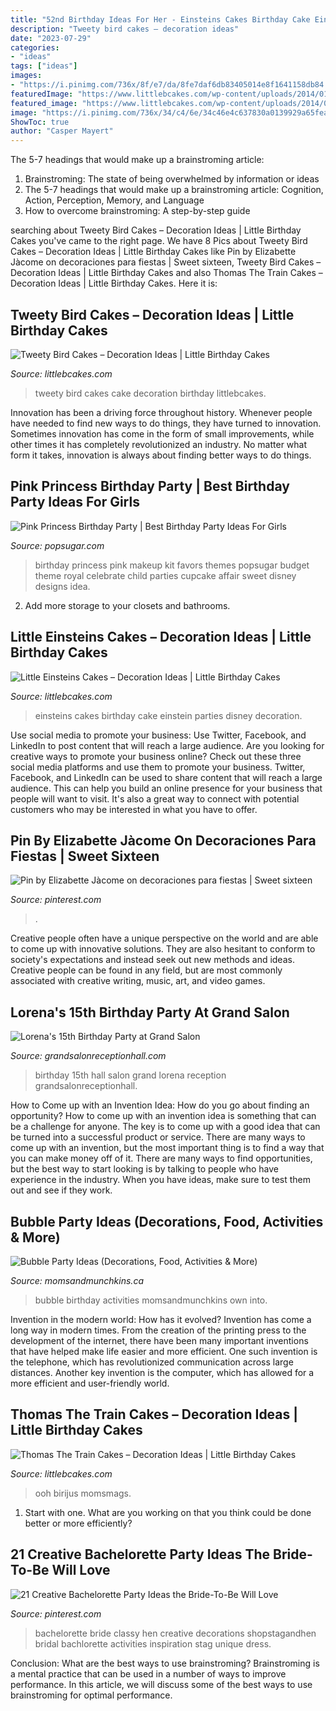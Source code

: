 ```yaml
---
title: "52nd Birthday Ideas For Her - Einsteins Cakes Birthday Cake Einstein Parties Disney Decoration"
description: "Tweety bird cakes – decoration ideas"
date: "2023-07-29"
categories:
- "ideas"
tags: ["ideas"]
images:
- "https://i.pinimg.com/736x/8f/e7/da/8fe7daf6db83405014e8f1641158db84.jpg"
featuredImage: "https://www.littlebcakes.com/wp-content/uploads/2014/01/Little-Einsteins-Cakes-Pictures.jpg"
featured_image: "https://www.littlebcakes.com/wp-content/uploads/2014/01/Little-Einsteins-Cakes-Pictures.jpg"
image: "https://i.pinimg.com/736x/34/c4/6e/34c46e4c637830a0139929a65feaec8f.jpg"
ShowToc: true
author: "Casper Mayert"
---
```



The 5-7 headings that would make up a brainstroming article:
1. Brainstroming: The state of being overwhelmed by information or ideas
2. The 5-7 headings that would make up a brainstroming article: Cognition, Action, Perception, Memory, and Language
3. How to overcome brainstroming: A step-by-step guide

	

		
searching about Tweety Bird Cakes – Decoration Ideas | Little Birthday Cakes you've came to the right page. We have 8 Pics about Tweety Bird Cakes – Decoration Ideas | Little Birthday Cakes like Pin by Elizabette Jàcome on decoraciones para fiestas | Sweet sixteen, Tweety Bird Cakes – Decoration Ideas | Little Birthday Cakes and also Thomas The Train Cakes – Decoration Ideas | Little Birthday Cakes. Here it is:
		
    
## Tweety Bird Cakes – Decoration Ideas | Little Birthday Cakes

<img loading=lazy src="https://www.littlebcakes.com/wp-content/uploads/2014/05/Tweety-Bird-Cake-Images.jpg" onerror="this.onerror=null;this.src='https://tse4.mm.bing.net/th?id=OIP.r-qZxx7fk23-aputpux_nQHaLN&amp;pid=15.1';" alt="Tweety Bird Cakes – Decoration Ideas | Little Birthday Cakes">

_Source: littlebcakes.com_

>tweety bird cakes cake decoration birthday littlebcakes. 

	

Innovation has been a driving force throughout history. Whenever people have needed to find new ways to do things, they have turned to innovation. Sometimes innovation has come in the form of small improvements, while other times it has completely revolutionized an industry. No matter what form it takes, innovation is always about finding better ways to do things.

    
## Pink Princess Birthday Party | Best Birthday Party Ideas For Girls

<img loading=lazy src="https://media1.popsugar-assets.com/files/thumbor/aExW8wqwCVqenzEKL_IM1_EOsOs/fit-in/728xorig/filters:format_auto-!!-:strip_icc-!!-/2011/12/50/3/192/1922664/b8d8553cb2094dfe_princess1/i/Pink-Princess-Birthday-Party.jpg" onerror="this.onerror=null;this.src='https://tse4.mm.bing.net/th?id=OIP.SNAjV4vExbf0CAMjrsSAtAHaLH&amp;pid=15.1';" alt="Pink Princess Birthday Party | Best Birthday Party Ideas For Girls">

_Source: popsugar.com_

>birthday princess pink makeup kit favors themes popsugar budget theme royal celebrate child parties cupcake affair sweet disney designs idea. 

	

2. Add more storage to your closets and bathrooms.

    
## Little Einsteins Cakes – Decoration Ideas | Little Birthday Cakes

<img loading=lazy src="https://www.littlebcakes.com/wp-content/uploads/2014/01/Little-Einsteins-Cakes-Pictures.jpg" onerror="this.onerror=null;this.src='https://tse2.mm.bing.net/th?id=OIP.wHxR_tThIwEnbIbWFAOKkQHaJ4&amp;pid=15.1';" alt="Little Einsteins Cakes – Decoration Ideas | Little Birthday Cakes">

_Source: littlebcakes.com_

>einsteins cakes birthday cake einstein parties disney decoration. 

	

Use social media to promote your business: Use Twitter, Facebook, and LinkedIn to post content that will reach a large audience.
Are you looking for creative ways to promote your business online? Check out these three social media platforms and use them to promote your business. Twitter, Facebook, and LinkedIn can be used to share content that will reach a large audience. This can help you build an online presence for your business that people will want to visit. It's also a great way to connect with potential customers who may be interested in what you have to offer.

    
## Pin By Elizabette Jàcome On Decoraciones Para Fiestas | Sweet Sixteen

<img loading=lazy src="https://i.pinimg.com/736x/34/c4/6e/34c46e4c637830a0139929a65feaec8f.jpg" onerror="this.onerror=null;this.src='https://tse4.mm.bing.net/th?id=OIP.0fNOKThZuDnsLg9XtdSJtgHaJ4&amp;pid=15.1';" alt="Pin by Elizabette Jàcome on decoraciones para fiestas | Sweet sixteen">

_Source: pinterest.com_

>. 

	

Creative people often have a unique perspective on the world and are able to come up with innovative solutions. They are also hesitant to conform to society's expectations and instead seek out new methods and ideas. Creative people can be found in any field, but are most commonly associated with creative writing, music, art, and video games.

    
## Lorena&#039;s 15th Birthday Party At Grand Salon

<img loading=lazy src="https://www.grandsalonreceptionhall.com/wp-content/uploads/2014/01/Grand-Salon-Reception-Hall-Lorena-15th-Birthday-Party-20.jpg" onerror="this.onerror=null;this.src='https://tse1.mm.bing.net/th?id=OIP.B2kV7OoQ_mjzwrEorgWD0QHaD6&amp;pid=15.1';" alt="Lorena&#039;s 15th Birthday Party at Grand Salon">

_Source: grandsalonreceptionhall.com_

>birthday 15th hall salon grand lorena reception grandsalonreceptionhall. 

	

How to Come up with an Invention Idea: How do you go about finding an opportunity?
How to come up with an invention idea is something that can be a challenge for anyone. The key is to come up with a good idea that can be turned into a successful product or service. There are many ways to come up with an invention, but the most important thing is to find a way that you can make money off of it. There are many ways to find opportunities, but the best way to start looking is by talking to people who have experience in the industry. When you have ideas, make sure to test them out and see if they work.

    
## Bubble Party Ideas (Decorations, Food, Activities &amp; More)

<img loading=lazy src="https://www.momsandmunchkins.ca/wp-content/uploads/2014/06/bubble-party-3.jpg" onerror="this.onerror=null;this.src='https://tse1.mm.bing.net/th?id=OIP.rh8VsRj_N97vK1L-Lmgm9QAAAA&amp;pid=15.1';" alt="Bubble Party Ideas (Decorations, Food, Activities &amp; More)">

_Source: momsandmunchkins.ca_

>bubble birthday activities momsandmunchkins own into. 

	

Invention in the modern world: How has it evolved?
Invention has come a long way in modern times. From the creation of the printing press to the development of the internet, there have been many important inventions that have helped make life easier and more efficient. One such invention is the telephone, which has revolutionized communication across large distances. Another key invention is the computer, which has allowed for a more efficient and user-friendly world.

    
## Thomas The Train Cakes – Decoration Ideas | Little Birthday Cakes

<img loading=lazy src="https://www.littlebcakes.com/wp-content/uploads/2014/02/Thomas-The-Train-Birthday-Cakes-685x1024.jpg" onerror="this.onerror=null;this.src='https://tse4.mm.bing.net/th?id=OIP.4MKFeo9iUhhOEl5EP7IHWwHaLE&amp;pid=15.1';" alt="Thomas The Train Cakes – Decoration Ideas | Little Birthday Cakes">

_Source: littlebcakes.com_

>ooh birijus momsmags. 

	

1. Start with one. What are you working on that you think could be done better or more efficiently?

    
## 21 Creative Bachelorette Party Ideas The Bride-To-Be Will Love

<img loading=lazy src="https://i.pinimg.com/736x/8f/e7/da/8fe7daf6db83405014e8f1641158db84.jpg" onerror="this.onerror=null;this.src='https://tse1.mm.bing.net/th?id=OIP.fMqC-eigiIKfO0Rk4n1MXwHaO0&amp;pid=15.1';" alt="21 Creative Bachelorette Party Ideas the Bride-To-Be Will Love">

_Source: pinterest.com_

>bachelorette bride classy hen creative decorations shopstagandhen bridal bachlorette activities inspiration stag unique dress. 

	

Conclusion: What are the best ways to use brainstroming?
Brainstroming is a mental practice that can be used in a number of ways to improve performance. In this article, we will discuss some of the best ways to use brainstroming for optimal performance.

